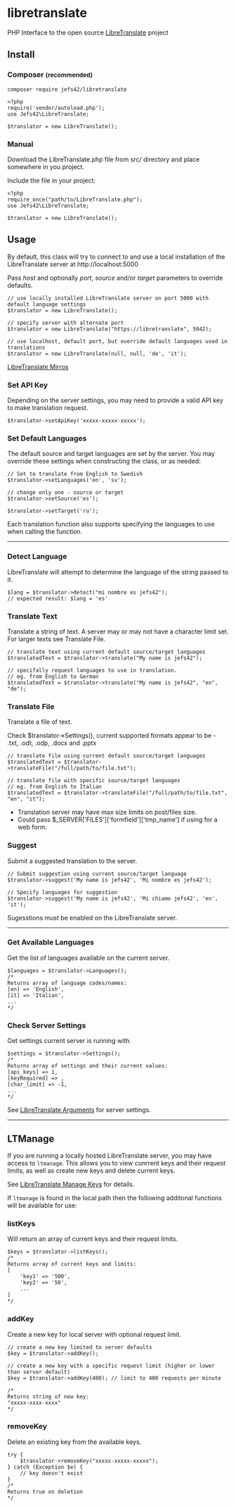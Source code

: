 # libretranslate
PHP Interface to the open source [LibreTranslate](https://github.com/LibreTranslate/LibreTranslate) project
## Install
### Composer <small>(recommended)</small>

```
composer require jefs42/libretranslate
```
```
<?php
require('vendor/autoload.php');
use Jefs42\LibreTranslate;

$translator = new LibreTranslate();
```

### Manual
Download the LibreTranslate.php file from src/ directory and place somewhere in you project.

Include the file in your project:
```
<?php
require_once("path/to/LibreTranslate.php");
use Jefs42\LibreTranslate;

$translator = new LibreTranslate();
```

## Usage
By default, this class will try to connect to and use a local installation of the LibreTranslate server at http://localhost:5000

Pass *host* and optionally *port*, *source* and/or *target* parameters to override defaults. 

```
// use locally installed LibreTranslate server on port 5000 with default language settings
$translator = new LibreTranslate();

// specify server with alternate port
$translator = new LibreTranslate("https://libretranslate", 5042);

// use localhost, default port, but override default languages used in translations
$translator = new LibreTranslate(null, null, 'de', 'it');
```

[LibreTranslate Mirros](https://github.com/LibreTranslate/LibreTranslate#mirrors)

### Set API Key
Depending on the server settings, you may need to provide a valid API key to make translation request.
```
$translator->setApiKey('xxxxx-xxxxx-xxxxx');
```

### Set Default Languages
The default source and target languages are set by the server. You may override these settings when constructing the class, or as needed:  

```
// Set to translate from English to Swedish
$translator->setLanguages('en', 'sv');

// change only one - source or target
$translator->setSource('es');

$translator->setTarget('ru');
```
Each translation function also supports specifying the languages to use when calling the function.

----


### Detect Language
LibreTranslate will attempt to determine the language of the string passed to it.
```
$lang = $translator->detect("mi nombre es jefs42");
// expected result: $lang = 'es'
```

### Translate Text
Translate a string of text. A server may or may not have a character limit set. For larger texts see Translate File.
```
// translate text using current default source/target languages
$translatedText = $translator->translate("My name is jefs42");

// specifally request languages to use in translation.
// eg. from English to German
$translatedText = $translator->translate("My name is jefs42", "en", "de");
```

### Translate File
Translate a file of text.

Check $translator->Settings(), current supported formats appear to be - .txt, .odt, .odp, .docx and .pptx
```
// translate file using current default source/target languages
$translatedText = $translator->translateFile("/full/path/to/file.txt");

// translate file with specific source/target languages
// eg. from English to Italian
$translatedText = $translator->translateFile("/full/path/to/file.txt", "en", "it");

```
* Translation server may have max size limits on post/files size.
* Could pass $_SERVER['FILES']['formfield']['tmp_name'] if using for a web form.

### Suggest
Submit a suggested translation to the server.
```
// Submit suggestion using current source/target language
$translator->suggest('My name is jefs42', 'Mi nombre es jefs42');

// Specify languages for suggestion
$translator->suggest('My name is jefs42', 'Mi chiamo jefs42', 'en', 'it');
```
Sugesstions must be enabled on the LibreTranslate server. 

-----

### Get Available Languages
Get the list of languages available on the current server.
```
$languages = $translator->Languages();
/*
Returns array of language codes/names:
[en] => 'English',
[it] => 'Italian',
...
*/
```

### Check Server Settings
Get settings current server is running with.
```
$settings = $translator->Settings();
/*
Returns array of settings and their current values:
[api_keys] => 1,
[keyRequired] => ,
[char_limit] => -1,
...
*/
```
See [LibreTranslate Arguments](https://github.com/LibreTranslate/LibreTranslate#arguments) for server settings.

----

## LTManage
If you are running a locally hosted LibreTranslate server, you may have access to `ltmanage`. This allows you to view cunrrent keys and their request limits, as well as create new keys and delete current keys.

See [LibreTranslate Manage Keys](https://github.com/LibreTranslate/LibreTranslate#manage-api-keys) for details.

If `ltmanage` is found in the local path then the following additonal functions will be available for use:

### listKeys
Will return an array of current keys and their request limits.
```
$keys = $translator->listKeys();
/*
Returns array of current keys and limits:
[
    'key1' => '500',
    'key2' => '50',
    ...
]
*/
```
### addKey
Create a new key for local server with optional request limit. 
```
// create a new key limited to server defaults
$key = $translator->addKey();

// create a new key with a specific request limit (higher or lower than server default)
$key = $translator->addKey(400); // limit to 400 requests per minute

/*
Returns string of new key:
"xxxxx-xxxx-xxxx"
*/
```

### removeKey
Delete an existing key from the available keys.
```
try {
    $translator->removeKey("xxxxx-xxxxx-xxxxx");
} catch (Exception $e) {
    // key doesn't exist
}
/*
Returns true on deletion
*/
```
